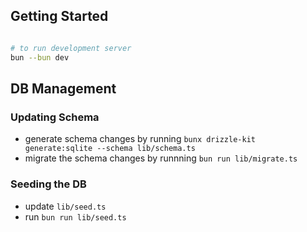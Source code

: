 ## Getting Started

```bash

# to run development server
bun --bun dev
```

## DB Management

### Updating Schema

- generate schema changes by running `bunx drizzle-kit generate:sqlite --schema lib/schema.ts`
- migrate the schema changes by runnning `bun run lib/migrate.ts`

### Seeding the DB

- update `lib/seed.ts`
- run `bun run lib/seed.ts`
